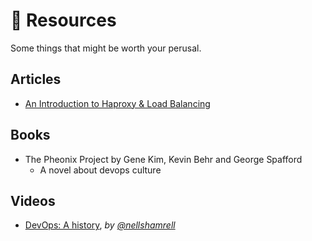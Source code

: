 # :orange_book: Resources

Some things that might be worth your perusal.

## Articles

- [An Introduction to Haproxy & Load Balancing][Load Balance]

## Books

- The Pheonix Project by Gene Kim, Kevin Behr and George Spafford
  - A novel about devops culture

## Videos

- [DevOps: A history], _by [@nellshamrell]_

[DevOps: A history]: https://www.youtube.com/watch?v=IIkbn2V5A40
[@nellshamrell]: https://twitter.com/nellshamrell
[Load Balance]: https://www.digitalocean.com/community/tutorials/an-introduction-to-haproxy-and-load-balancing-concepts
